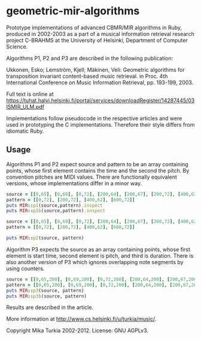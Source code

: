 geometric-mir-algorithms
========================

Prototype implementations of advanced CBMR/MIR algorithms in Ruby, produced in 2002-2003 as a part of a musical information retrieval research project C-BRAHMS at the University of Helsinki, Department of Computer Science.

Algorithms P1, P2 and P3 are described in the following publication: 

Ukkonen, Esko; Lemström, Kjell; Mäkinen, Veli:
Geometric algorithms for transposition invariant content-based music retrieval. 
in Proc. 4th International Conference on Music Information Retrieval, pp. 193-199, 2003.

Full text is online at https://tuhat.halvi.helsinki.fi/portal/services/downloadRegister/14287445/03ISMIR_ULM.pdf

Implementations follow pseudocode in the respective articles and were used in prototyping the C implementations.
Therefore their style differs from idiomatic Ruby. 

Usage
-----

Algorithms P1 and P2 expect source and pattern to be an array containing points, whose first element contains the time and the second the pitch. By convention pitches are MIDI values. There are functionally equivalent versions, whose implementations differ in a minor way. 

```ruby
source = [[0,65], [0,69], [0,72], [200,64], [200,67], [200,72], [400,62],[400,65],[600,60],[600,64],[600,72]]
pattern = [[0,72], [200,72], [400,62], [600,72]]
puts MIR::p1(source,pattern).inspect
puts MIR::p1b(source,pattern).inspect
```

```ruby
source = [[0,65], [0,69], [0,72], [200,64], [200,67], [200,72], [400,62],[400,65],[600,60],[600,64],[600,72]]
pattern = [[0,72], [200,72], [400,62], [600,72]]

puts MIR::p2(source, pattern)
```

Algorithm P3 expects the source as an array containing points, whose first element is start time, second element is pitch, and third is duration. There is also another version of P3 which ignores overlapping note segments by using counters. 

```ruby
source = [[0,65,200], [0,69,200], [0,72,200], [200,64,200], [200,67,200], [200,72,200], [400,62,200],[400,65,200],[600,60,200],[600,64,200],[600,72,200]]
pattern = [[0,65,200], [0,69,200], [0,72,200], [200,64,200], [200,67,200], [200,72,200], [400,62,200],[400,65,200],[600,60,200],[600,64,200],[600,72,200]]
puts MIR::p3(source, pattern)
puts MIR::p3b(source, pattern)
```

Results are described in the article. 

More information at http://www.cs.helsinki.fi/u/turkia/music/. 

Copyright Mika Turkia 2002-2012.
License: GNU AGPLv3. 
